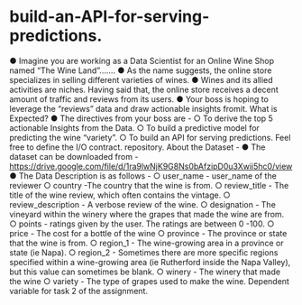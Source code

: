 # build-an-API-for-serving-predictions.
● Imagine you are working as a Data Scientist for an Online Wine Shop named “The Wine Land”.......
● As the name suggests, the online store specializes in selling different varieties of wines. ● Wines and its allied activities are niches. Having said that, the online store receives a
decent amount of traffic and reviews from its users. ● Your boss is hoping to leverage the “reviews” data and draw actionable insights fromit. What is Expected?
● The directives from your boss are - ○ To derive the top 5 actionable Insights from the Data. ○ To build a predictive model for predicting the wine “variety”. ○ To build an API for serving predictions. Feel free to define the I/O contract. 
repository. About the Dataset - ● The dataset can be downloaded from - https://drive.google.com/file/d/1ra9lwNjK9G8Ns0bAfzipD0u3Xwii5hc0/view
● The Data Description is as follows - ○ user_name - user_name of the reviewer
○ country -The country that the wine is from. ○ review_title - The title of the wine review, which often contains the vintage. ○ review_description - A verbose review of the wine. ○ designation - The vineyard within the winery where the grapes that made the wine
are from. ○ points - ratings given by the user. The ratings are between 0 -100. ○ price - The cost for a bottle of the wine
○ province - The province or state that the wine is from.
○ region_1 - The wine-growing area in a province or state (ie Napa). ○ region_2 - Sometimes there are more specific regions specified within a
wine-growing area (ie Rutherford inside the Napa Valley), but this value can
sometimes be blank. ○ winery - The winery that made the wine
○ variety - The type of grapes used to make the wine. Dependent variable for task 2 of
the assignment. 

